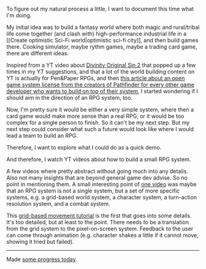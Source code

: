 To figure out my natural process a little, I want to document this time what I'm doing.

My initial idea was to build a fantasy world where both magic and rural/tribal life come together (and clash with) high-performance industrial life in a [[Create optimistic Sci-Fi world|optimistic sci-fi city]], and then build games there. Cooking simulator, maybe rythm games, maybe a trading card game, there are different ideas.

Inspired from a YT video about [Divinity Original Sin 2](https://www.youtube.com/watch?v=taHk8leX0mw&t=850s) that popped up a few times in my YT suggestions, and that a lot of the world building content on YT is actually for Pen&Paper RPGs, and then [this article about an open game system license from the creators of Pathfinder for every other game developer who wants to build on top of their system](https://paizo.com/community/blog/v5748dyo6si7v), I started wondering if I should aim in the direction of an RPG system, too.

Now, I'm pretty sure it would be either a very simple system, where then a card game would make more sense than a real RPG, or it would be too complex for a single person to finish. So it can't be my next step. But my next step could consider what such a future would look like where I would lead a team to build an RPG.

Therefore, I want to explore what I could do as a quick demo.

And therefore, I watch YT videos about how to build a small RPG system.

A few videos where pretty abstract without going much into any details. Also not many insights that are beyond general game dev advise. So no point in mentioning them.
A small interesting point of [one video](https://www.youtube.com/watch?v=L_zvpjyP1xA) was maybe that an RPG system is not a single system, but a set of more specific systems, e.g. a grid-based world system, a character system, a turn-action resolution system, and a combat system.

This [grid-based movement tutorial](https://www.youtube.com/watch?v=9laHKHYNyXc) is the first that goes into some details. It's too detailed, but at least to the point. There needs to be a translation from the grid system to the pixel-on-screen system. Feedback to the user can come through animation (e.g. character shakes a little if it cannot move, showing it tried but failed).


---

Made [some progress today](https://github.com/Play2Learn-Org/novashustle/commit/e682320c4f7f874aeeec452eb524fe56ea629139).